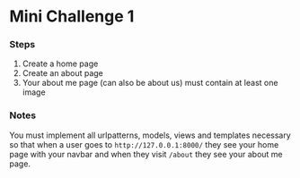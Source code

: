 # Mini Challenge 1

### Steps
1. Create a home page
2. Create an about page
3. Your about me page (can also be about us) must contain at least one image

### Notes
You must implement all urlpatterns, models, views and templates necessary so that
when a user goes to `http://127.0.0.1:8000/` they see your home page with your
navbar and when they visit `/about` they see your about me page.